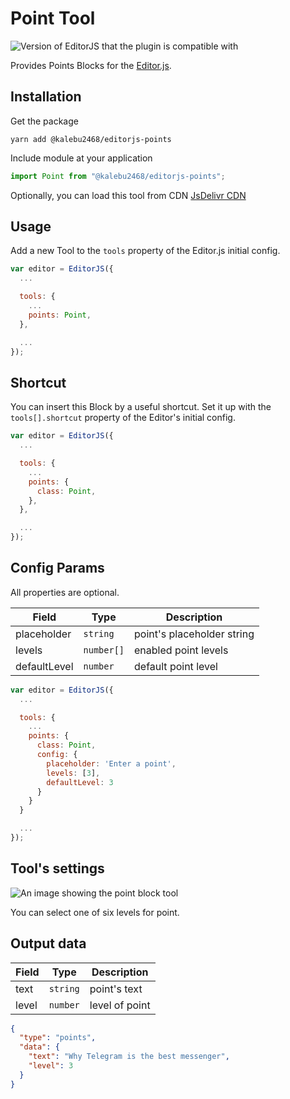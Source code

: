 # Point Tool

![Version of EditorJS that the plugin is compatible with](https://badgen.net/badge/Editor.js/v2.0/blue)

Provides Points Blocks for the [Editor.js](https://ifmo.su/editor).

## Installation

Get the package

```shell
yarn add @kalebu2468/editorjs-points
```

Include module at your application

```javascript
import Point from "@kalebu2468/editorjs-points";
```

Optionally, you can load this tool from CDN [JsDelivr CDN](https://cdn.jsdelivr.net/npm/@editorjs/header@latest)

## Usage

Add a new Tool to the `tools` property of the Editor.js initial config.

```javascript
var editor = EditorJS({
  ...

  tools: {
    ...
    points: Point,
  },

  ...
});
```

## Shortcut

You can insert this Block by a useful shortcut. Set it up with the `tools[].shortcut` property of the Editor's initial config.

```javascript
var editor = EditorJS({
  ...

  tools: {
    ...
    points: {
      class: Point,
    },
  },

  ...
});
```

## Config Params

All properties are optional.

| Field        | Type       | Description                |
| ------------ | ---------- | -------------------------- |
| placeholder  | `string`   | point's placeholder string |
| levels       | `number[]` | enabled point levels       |
| defaultLevel | `number`   | default point level        |

```javascript
var editor = EditorJS({
  ...

  tools: {
    ...
    points: {
      class: Point,
      config: {
        placeholder: 'Enter a point',
        levels: [3],
        defaultLevel: 3
      }
    }
  }

  ...
});
```

## Tool's settings

![An image showing the point block tool](https://capella.pics/634ad545-08d7-4cb7-8409-f01289e0e5e1.jpg)

You can select one of six levels for point.

## Output data

| Field | Type     | Description    |
| ----- | -------- | -------------- |
| text  | `string` | point's text   |
| level | `number` | level of point |

```json
{
  "type": "points",
  "data": {
    "text": "Why Telegram is the best messenger",
    "level": 3
  }
}
```
